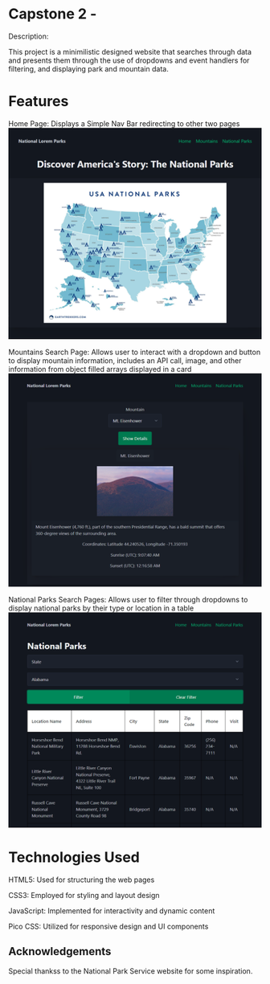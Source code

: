# Capstone 2 -

Description:

This project is a minimilistic designed website that searches through data and presents them through the use of dropdowns and event handlers for filtering, and displaying park and mountain data.

# Features

Home Page: Displays a Simple Nav Bar redirecting to other two pages
![Index](https://github.com/moalam7/National_Parks_Website/blob/main/images/indexPage.PNG)

Mountains Search Page: Allows user to interact with a dropdown and button to display mountain information, includes an API call, image, and other information from object filled arrays displayed in a card
![Mountains_Information](https://github.com/moalam7/National_Parks_Website/blob/main/images/mountains_information.PNG)

National Parks Search Pages: Allows user to filter through dropdowns to display national parks by their type or location in a table
![National_Parks_Search_Page](https://github.com/moalam7/National_Parks_Website/blob/main/images/national_parks_search_page.PNG)

# Technologies Used

HTML5: Used for structuring the web pages

CSS3: Employed for styling and layout design

JavaScript: Implemented for interactivity and dynamic content

Pico CSS: Utilized for responsive design and UI components

## Acknowledgements

Special thankss to the National Park Service website for some inspiration.
